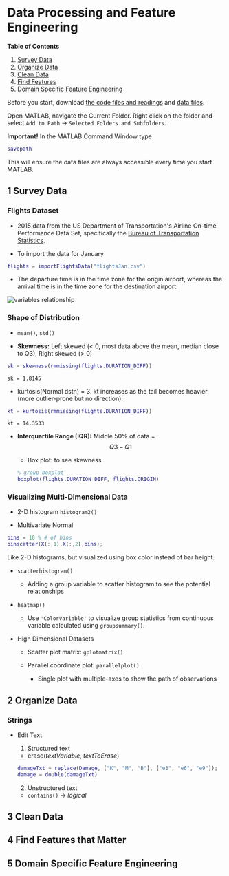 # Data Processing and Feature Engineering

__Table of Contents__
1. [Survey Data](#ch1)
2. [Organize Data](#ch2)
3. [Clean Data](#ch3)
4. [Find Features](#ch4)
5. [Domain Specific Feature Engineering](#ch5)


Before you start, download [the code files and readings](https://www.mathworks.com/supportfiles/practicaldsmatlab/flights/Data%20Processing%20and%20Feature%20Engineering.zip) and [data files](https://www.mathworks.com/supportfiles/practicaldsmatlab/flights/Flights.zip).

Open MATLAB, navigate the Current Folder. Right click on the folder and select `Add to Path` -> `Selected Folders and Subfolders`.

__Important!__ In the MATLAB Command Window type 
```matlab
savepath
```
This will ensure the data files are always accessible every time you start MATLAB.

<a name="ch1"></a>
## 1 Survey Data

### Flights Dataset

- 2015 data from the US Department of Transportation's Airline On-time Performance Data Set, specifically the [Bureau of Transportation Statistics](https://www.transtats.bts.gov/homepage.asp).

- To import the data for January 
```matlab
flights = importFlightsData("flightsJan.csv")
```

- The departure time is in the time zone for the origin airport, whereas the arrival time is in the time zone for the destination airport.

![variables relationship](https://i.imgur.com/ivz2qti.png)


### Shape of Distribution

- `mean()`, `std()`

- __Skewness:__ Left skewed (< 0, most data above the mean, median close to Q3), Right skewed (> 0)

```matlab
sk = skewness(rmmissing(flights.DURATION_DIFF))
```
`sk = 1.8145`

  - kurtosis(Normal dstn) = 3. kt increases as the tail becomes heavier (more outlier-prone but no direction).

  ```matlab
  kt = kurtosis(rmmissing(flights.DURATION_DIFF))
  ```
  `kt = 14.3533`

- __Interquartile Range (IQR):__ Middle 50% of data = $$Q3 - Q1$$

  - Box plot: to see skewness

  ```matlab
  % group boxplot
  boxplot(flights.DURATION_DIFF, flights.ORIGIN)
  ```

### Visualizing Multi-Dimensional Data

- 2-D histogram `histogram2()`

- Multivariate Normal

```matlab
bins = 10 % # of bins
binscatter(X(:,1),X(:,2),bins);
```

Like 2-D histograms, but visualized using box color instead of bar height.

- `scatterhistogram()`

  - Adding a group variable to scatter histogram to see the potential relationships

- `heatmap()`

  - Use `'ColorVariable'` to visualize group statistics from continuous variable calculated using `groupsummary()`.

- High Dimensional Datasets

  - Scatter plot matrix: `gplotmatrix()`

  - Parallel coordinate plot: `parallelplot()`

    - Single plot with multiple-axes to show the path of observations


<a name="ch2"></a>
## 2 Organize Data

### Strings

- Edit Text

  1. Structured text

  - erase(_textVariable_, _textToErase_)
  
  ```matlab
  damageTxt = replace(Damage, ["K", "M", "B"], ["e3", "e6", "e9"]);
  damage = double(damageTxt)
  ```

  2. Unstructured text

  - `contains()` -> _logical_

<a name="ch3"></a>
## 3 Clean Data



<a name="ch4"></a>
## 4 Find Features that Matter



<a name="ch5"></a>
## 5 Domain Specific Feature Engineering


